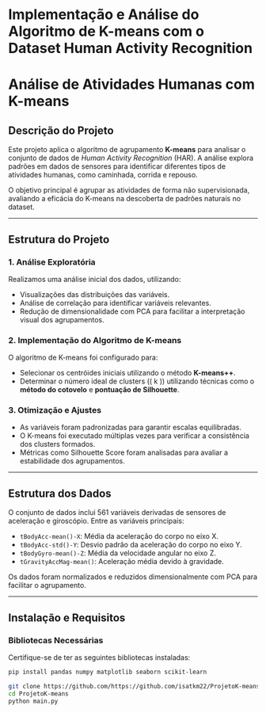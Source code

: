 # **Implementação e Análise do Algoritmo de K-means com o Dataset Human Activity Recognition**

# Análise de Atividades Humanas com K-means

## Descrição do Projeto
Este projeto aplica o algoritmo de agrupamento **K-means** para analisar o conjunto de dados de *Human Activity Recognition* (HAR). A análise explora padrões em dados de sensores para identificar diferentes tipos de atividades humanas, como caminhada, corrida e repouso.

O objetivo principal é agrupar as atividades de forma não supervisionada, avaliando a eficácia do K-means na descoberta de padrões naturais no dataset.

---

## Estrutura do Projeto

### 1. Análise Exploratória
Realizamos uma análise inicial dos dados, utilizando:
- Visualizações das distribuições das variáveis.
- Análise de correlação para identificar variáveis relevantes.
- Redução de dimensionalidade com PCA para facilitar a interpretação visual dos agrupamentos.

### 2. Implementação do Algoritmo de K-means
O algoritmo de K-means foi configurado para:
- Selecionar os centróides iniciais utilizando o método **K-means++**.
- Determinar o número ideal de clusters (\( k \)) utilizando técnicas como o **método do cotovelo** e **pontuação de Silhouette**.

### 3. Otimização e Ajustes
-  As variáveis foram padronizadas para garantir escalas equilibradas.
-  O K-means foi executado múltiplas vezes para verificar a consistência dos clusters formados.
-  Métricas como Silhouette Score foram analisadas para avaliar a estabilidade dos agrupamentos.


---

## Estrutura dos Dados
O conjunto de dados inclui 561 variáveis derivadas de sensores de aceleração e giroscópio. Entre as variáveis principais:

- `tBodyAcc-mean()-X`: Média da aceleração do corpo no eixo X.
- `tBodyAcc-std()-Y`: Desvio padrão da aceleração do corpo no eixo Y.
- `tBodyGyro-mean()-Z`: Média da velocidade angular no eixo Z.
- `tGravityAccMag-mean()`: Aceleração média devido à gravidade.

Os dados foram normalizados e reduzidos dimensionalmente com PCA para facilitar o agrupamento.

---

## Instalação e Requisitos

### Bibliotecas Necessárias
Certifique-se de ter as seguintes bibliotecas instaladas:
```bash
pip install pandas numpy matplotlib seaborn scikit-learn

git clone https://github.com/https://github.com/isatkm22/ProjetoK-means/projeto_human_activity_kmeans.git
cd ProjetoK-means
python main.py
```



